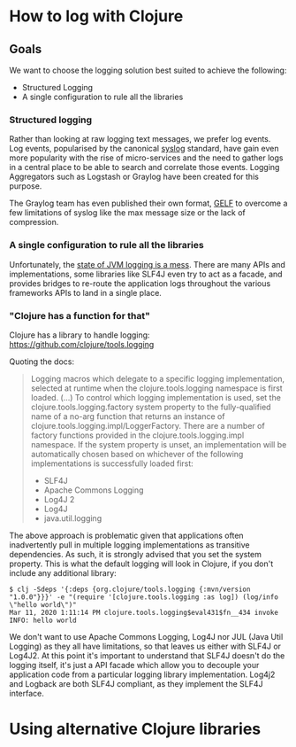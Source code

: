 # How to log with Clojure


## Goals
We want to choose the logging solution best suited to achieve the following: 

- Structured Logging
- A single configuration to rule all the libraries
 
###  Structured logging
Rather than looking at raw logging text messages, we prefer log events.  
Log events, popularised by the canonical [syslog](https://en.wikipedia.org/wiki/Syslog) standard, have gain even more
popularity with the rise of micro-services and the need to gather logs in a central place to be able to search and 
 correlate those events. Logging Aggregators such as Logstash or Graylog have been created for this purpose. 
 
The Graylog team has even published their own format, [GELF](https://docs.graylog.org/en/2.5/pages/gelf.html) to 
overcome a few limitations of syslog like the max message size or the lack of compression.

###  A single configuration to rule all the libraries
Unfortunately, the [state of JVM logging is a mess](https://blog.gradle.org/addressing-logging-complexity-capabilities).
There are many APIs and implementations, some libraries like SLF4J even try to act as a facade, and provides bridges to 
re-route the application logs throughout the various frameworks APIs to land in a single place.  
   


### "Clojure has a function for that" 
Clojure has a library to handle logging: https://github.com/clojure/tools.logging

Quoting the docs:

> Logging macros which delegate to a specific logging implementation, selected at runtime when the clojure.tools.logging namespace is first loaded.
> (...) To control which logging implementation is used, set the clojure.tools.logging.factory system property to the fully-qualified name of a no-arg function that returns an instance of clojure.tools.logging.impl/LoggerFactory. There are a number of factory functions provided in the clojure.tools.logging.impl namespace.
> If the system property is unset, an implementation will be automatically chosen based on whichever of the following implementations is successfully loaded first:
>
> - SLF4J
> - Apache Commons Logging
> - Log4J 2
> - Log4J
> - java.util.logging

The above approach is problematic given that applications often inadvertently pull in multiple logging implementations as transitive dependencies. As such, it is strongly advised that you set the system property.
This is what the default logging will look in Clojure, if you don't include any additional library:

```shell script
$ clj -Sdeps '{:deps {org.clojure/tools.logging {:mvn/version "1.0.0"}}}' -e "(require '[clojure.tools.logging :as log]) (log/info \"hello world\")"
Mar 11, 2020 1:11:14 PM clojure.tools.logging$eval431$fn__434 invoke
INFO: hello world
```

We don't want to use Apache Commons Logging, Log4J nor JUL (Java Util Logging) as they all have limitations, so that 
leaves us either with SLF4J or Log4J2. At this point it's important to understand that SLF4J doesn't do the logging 
itself, it's just a API facade which allow you to decouple your application code from a particular logging library 
implementation. Log4j2 and Logback are both SLF4J compliant, as they implement the SLF4J interface.

# Using alternative Clojure libraries

